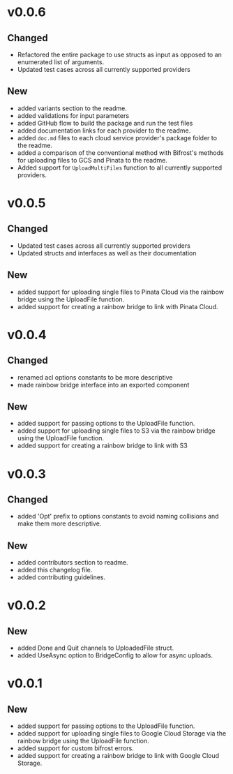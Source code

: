 # v0.0.6

## Changed

- Refactored the entire package to use structs as input as opposed to an enumerated list of arguments.
- Updated test cases across all currently supported providers

## New

- added variants section to the readme.
- added validations for input parameters
- added GitHub flow to build the package and run the test files
- added documentation links for each provider to the readme.
- added `doc.md` files to each cloud service provider's package folder to the readme.
- added a comparison of the conventional method with Bifrost's methods for uploading files to GCS and Pinata to the readme.
- Added support for `UploadMultiFiles` function to all currently supported providers.

# v0.0.5

## Changed

- Updated test cases across all currently supported providers
- Updated structs and interfaces as well as their documentation

## New

- added support for uploading single files to Pinata Cloud via the rainbow bridge using the UploadFile function.
- added support for creating a rainbow bridge to link with Pinata Cloud.

# v0.0.4

## Changed

- renamed acl options constants to be more descriptive
- made rainbow bridge interface into an exported component

## New

- added support for passing options to the UploadFile function.
- added support for uploading single files to S3 via the rainbow bridge using the UploadFile function.
- added support for creating a rainbow bridge to link with S3

# v0.0.3

## Changed

- added 'Opt' prefix to options constants to avoid naming collisions and make them more descriptive.

## New

- added contributors section to readme.
- added this changelog file.
- added contributing guidelines.

# v0.0.2

## New

- added Done and Quit channels to UploadedFile struct.
- added UseAsync option to BridgeConfig to allow for async uploads.

# v0.0.1

## New

- added support for passing options to the UploadFile function.
- added support for uploading single files to Google Cloud Storage via the rainbow bridge using the UploadFile function.
- added support for custom bifrost errors.
- added support for creating a rainbow bridge to link with Google Cloud Storage.
